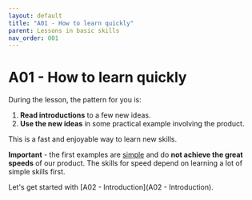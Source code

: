 ```yaml
---
layout: default
title: "A01 - How to learn quickly"
parent: Lessons in basic skills
nav_order: 001
---
```


# A01 - How to learn quickly

During the lesson, the pattern for you is:
1.  **Read introductions** to a few new ideas.  
1.  **Use the new ideas** in some practical example involving the product.  
  
This is a fast and enjoyable way to learn new skills.  
  
**Important** - the first examples are <u>simple</u> and do **not achieve the great speeds** of our product.  The skills for speed depend on learning a lot of simple skills first.  
  
Let's get started with [A02 - Introduction](A02 - Introduction).    
